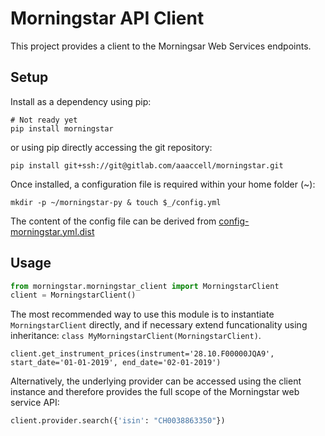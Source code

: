 # Morningstar API Client

This project provides a client to the Morningsar Web Services endpoints.

## Setup

Install as a dependency using pip:

```
# Not ready yet
pip install morningstar
```
or using pip directly accessing the git repository:

```
pip install git+ssh://git@gitlab.com/aaaccell/morningstar.git
```

Once installed, a configuration file is required within your home folder (~):

```
mkdir -p ~/morningstar-py & touch $_/config.yml
```

The content of the config file can be derived from [config-morningstar.yml.dist](/config-morningstar.yml.dist)

## Usage

```python
from morningstar.morningstar_client import MorningstarClient
client = MorningstarClient()
```

The most recommended way to use this module is to instantiate `MorningstarClient` directly, and if necessary extend funcationality using inheritance: `class MyMorningstarClient(MorningstarClient)`.

```
client.get_instrument_prices(instrument='28.10.F00000JQA9', start_date='01-01-2019', end_date='02-01-2019')
```

Alternatively, the underlying provider can be accessed using the client instance and therefore provides the full scope of the Morningstar web service API:

```python
client.provider.search({'isin': "CH0038863350"})
```

